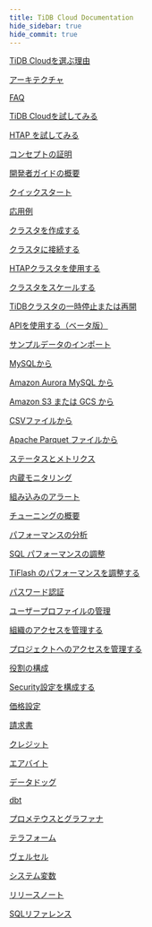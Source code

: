 ```yaml
---
title: TiDB Cloud Documentation
hide_sidebar: true
hide_commit: true
---
```


<LearningPathContainer platform="tidb-cloud" title="TiDBクラウド" subTitle="TiDB Cloud is a fully-managed Database-as-a-Service (DBaaS) that brings everything great about TiDB to your cloud. Find the guide, samples, and references you need to use TiDB Cloud.">

<LearningPath label="Learn" icon="cloud1">

[<a href="https://docs.pingcap.com/tidbcloud/tidb-cloud-intro">TiDB Cloudを選ぶ理由</a>](https://docs.pingcap.com/tidbcloud/tidb-cloud-intro)

[<a href="https://docs.pingcap.com/tidbcloud/tidb-cloud-intro#architecture">アーキテクチャ</a>](https://docs.pingcap.com/tidbcloud/tidb-cloud-intro#architecture)

[<a href="https://docs.pingcap.com/tidbcloud/tidb-cloud-faq">FAQ</a>](https://docs.pingcap.com/tidbcloud/tidb-cloud-faq)

</LearningPath>

<LearningPath label="Try" icon="cloud5">

[<a href="https://docs.pingcap.com/tidbcloud/tidb-cloud-quickstart">TiDB Cloudを試してみる</a>](https://docs.pingcap.com/tidbcloud/tidb-cloud-quickstart)

[<a href="https://docs.pingcap.com/tidbcloud/tidb-cloud-htap-quickstart">HTAP を試してみる</a>](https://docs.pingcap.com/tidbcloud/tidb-cloud-htap-quickstart)

[<a href="https://docs.pingcap.com/tidbcloud/tidb-cloud-poc">コンセプトの証明</a>](https://docs.pingcap.com/tidbcloud/tidb-cloud-poc)

</LearningPath>

<LearningPath label="Develop" icon="doc8">

[<a href="https://docs.pingcap.com/tidbcloud/dev-guide-overview">開発者ガイドの概要</a>](https://docs.pingcap.com/tidbcloud/dev-guide-overview)

[<a href="https://docs.pingcap.com/tidbcloud/dev-guide-build-cluster-in-cloud">クイックスタート</a>](https://docs.pingcap.com/tidbcloud/dev-guide-build-cluster-in-cloud)

[<a href="https://docs.pingcap.com/tidbcloud/dev-guide-sample-application-spring-boot">応用例</a>](https://docs.pingcap.com/tidbcloud/dev-guide-sample-application-spring-boot)

</LearningPath>

<LearningPath label="Use" icon="cloud7">

[<a href="https://docs.pingcap.com/tidbcloud/create-tidb-cluster">クラスタを作成する</a>](https://docs.pingcap.com/tidbcloud/create-tidb-cluster)

[<a href="https://docs.pingcap.com/tidbcloud/connect-to-tidb-cluster">クラスタに接続する</a>](https://docs.pingcap.com/tidbcloud/connect-to-tidb-cluster)

[<a href="https://docs.pingcap.com/tidbcloud/tiflash-overview">HTAPクラスタを使用する</a>](https://docs.pingcap.com/tidbcloud/tiflash-overview)

[<a href="https://docs.pingcap.com/tidbcloud/scale-tidb-cluster">クラスタをスケールする</a>](https://docs.pingcap.com/tidbcloud/scale-tidb-cluster)

[<a href="https://docs.pingcap.com/tidbcloud/pause-or-resume-tidb-cluster">TiDBクラスタの一時停止または再開</a>](https://docs.pingcap.com/tidbcloud/pause-or-resume-tidb-cluster)

[<a href="https://docs.pingcap.com/tidbcloud/api-overview">APIを使用する（ベータ版）</a>](https://docs.pingcap.com/tidbcloud/api-overview)

</LearningPath>

<LearningPath label="Migrate" icon="cloud3">

[<a href="https://docs.pingcap.com/tidbcloud/import-sample-data">サンプルデータのインポート</a>](https://docs.pingcap.com/tidbcloud/import-sample-data)

[<a href="https://docs.pingcap.com/tidbcloud/migrate-data-into-tidb">MySQLから</a>](https://docs.pingcap.com/tidbcloud/migrate-data-into-tidb)

[<a href="https://docs.pingcap.com/tidbcloud/migrate-from-aurora-bulk-import">Amazon Aurora MySQL から</a>](https://docs.pingcap.com/tidbcloud/migrate-from-aurora-bulk-import)

[<a href="https://docs.pingcap.com/tidbcloud/migrate-from-amazon-s3-or-gcs">Amazon S3 または GCS から</a>](https://docs.pingcap.com/tidbcloud/migrate-from-amazon-s3-or-gcs)

[<a href="https://docs.pingcap.com/tidbcloud/import-csv-files">CSVファイルから</a>](https://docs.pingcap.com/tidbcloud/import-csv-files)

[<a href="https://docs.pingcap.com/tidbcloud/import-csv-files">Apache Parquet ファイルから</a>](https://docs.pingcap.com/tidbcloud/import-csv-files)

</LearningPath>

<LearningPath label="Monitor" icon="cloud6">

[<a href="https://docs.pingcap.com/tidbcloud/monitor-tidb-cluster">ステータスとメトリクス</a>](https://docs.pingcap.com/tidbcloud/monitor-tidb-cluster)

[<a href="https://docs.pingcap.com/tidbcloud/built-in-monitoring">内蔵モニタリング</a>](https://docs.pingcap.com/tidbcloud/built-in-monitoring)

[<a href="https://docs.pingcap.com/tidbcloud/monitor-built-in-alerting">組み込みのアラート</a>](https://docs.pingcap.com/tidbcloud/monitor-built-in-alerting)

</LearningPath>

<LearningPath label="Tune" icon="tidb-cloud-tune">

[<a href="https://docs.pingcap.com/tidbcloud/tidb-cloud-tune-performance-overview">チューニングの概要</a>](https://docs.pingcap.com/tidbcloud/tidb-cloud-tune-performance-overview)

[<a href="https://docs.pingcap.com/tidbcloud/tune-performance">パフォーマンスの分析</a>](https://docs.pingcap.com/tidbcloud/tune-performance)

[<a href="https://docs.pingcap.com/tidbcloud/tidb-cloud-sql-tuning-overview">SQL パフォーマンスの調整</a>](https://docs.pingcap.com/tidbcloud/tidb-cloud-sql-tuning-overview)

[<a href="https://docs.pingcap.com/tidbcloud/tune-tiflash-performance">TiFlash のパフォーマンスを調整する</a>](https://docs.pingcap.com/tidbcloud/tune-tiflash-performance)

</LearningPath>

<LearningPath label="Security" icon="users">

[<a href="https://docs.pingcap.com/tidbcloud/tidb-cloud-password-authentication">パスワード認証</a>](https://docs.pingcap.com/tidbcloud/tidb-cloud-password-authentication)

[<a href="https://docs.pingcap.com/tidbcloud/manage-user-access#manage-user-profiles">ユーザープロファイルの管理</a>](https://docs.pingcap.com/tidbcloud/manage-user-access#manage-user-profiles)

[<a href="https://docs.pingcap.com/tidbcloud/manage-user-access#manage-organization-access">組織のアクセスを管理する</a>](https://docs.pingcap.com/tidbcloud/manage-user-access#manage-organization-access)

[<a href="https://docs.pingcap.com/tidbcloud/manage-user-access#manage-project-access">プロジェクトへのアクセスを管理する</a>](https://docs.pingcap.com/tidbcloud/manage-user-access#manage-project-access)

[<a href="https://docs.pingcap.com/tidbcloud/manage-user-access#manage-role-access">役割の構成</a>](https://docs.pingcap.com/tidbcloud/manage-user-access#manage-role-access)

[<a href="https://docs.pingcap.com/tidbcloud/configure-security-settings">Security設定を構成する</a>](https://docs.pingcap.com/tidbcloud/configure-security-settings)

</LearningPath>

<LearningPath label="Billing" icon="cloud2">

[<a href="https://en.pingcap.com/tidb-cloud-pricing/">価格設定</a>](https://en.pingcap.com/tidb-cloud-pricing/)

[<a href="https://docs.pingcap.com/tidbcloud/tidb-cloud-billing#invoices">請求書</a>](https://docs.pingcap.com/tidbcloud/tidb-cloud-billing#invoices)

[<a href="https://docs.pingcap.com/tidbcloud/tidb-cloud-billing#credits">クレジット</a>](https://docs.pingcap.com/tidbcloud/tidb-cloud-billing#credits)

</LearningPath>

<LearningPath label="Integrations" icon="cloud4">

[<a href="https://docs.pingcap.com/tidbcloud/integrate-tidbcloud-with-airbyte">エアバイト</a>](https://docs.pingcap.com/tidbcloud/integrate-tidbcloud-with-airbyte)

[<a href="https://docs.pingcap.com/tidbcloud/monitor-datadog-integration">データドッグ</a>](https://docs.pingcap.com/tidbcloud/monitor-datadog-integration)

[<a href="https://docs.pingcap.com/tidbcloud/integrate-tidbcloud-with-dbt">dbt</a>](https://docs.pingcap.com/tidbcloud/integrate-tidbcloud-with-dbt)

[<a href="https://docs.pingcap.com/tidbcloud/monitor-prometheus-and-grafana-integration">プロメテウスとグラファナ</a>](https://docs.pingcap.com/tidbcloud/monitor-prometheus-and-grafana-integration)

[<a href="https://docs.pingcap.com/tidbcloud/terraform-tidbcloud-provider-overview">テラフォーム</a>](https://docs.pingcap.com/tidbcloud/terraform-tidbcloud-provider-overview)

[<a href="https://docs.pingcap.com/tidbcloud/integrate-tidbcloud-with-vercel">ヴェルセル</a>](https://docs.pingcap.com/tidbcloud/integrate-tidbcloud-with-vercel)

</LearningPath>

<LearningPath label="Reference" icon="cloud-dev">

[<a href="https://docs.pingcap.com/tidbcloud/system-variables">システム変数</a>](https://docs.pingcap.com/tidbcloud/system-variables)

[<a href="https://docs.pingcap.com/tidbcloud/tidb-cloud-release-notes">リリースノート</a>](https://docs.pingcap.com/tidbcloud/tidb-cloud-release-notes)

[<a href="https://docs.pingcap.com/tidbcloud/basic-sql-operations">SQLリファレンス</a>](https://docs.pingcap.com/tidbcloud/basic-sql-operations)

</LearningPath>

</LearningPathContainer>
